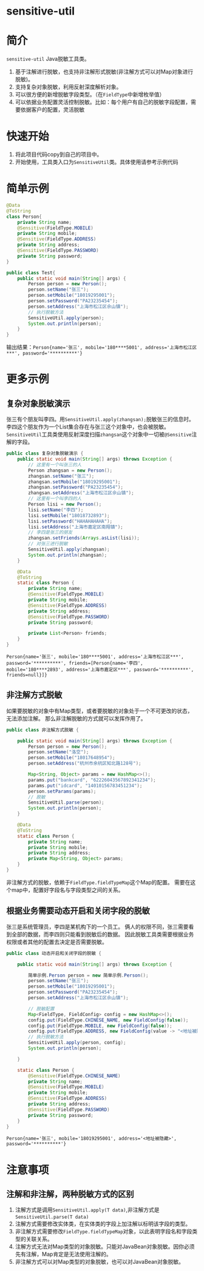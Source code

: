 # sensitive-util

# 简介

`sensitive-util` Java脱敏工具类。

1. 基于注解进行脱敏，也支持非注解形式脱敏(非注解方式可以对Map对象进行脱敏)。
2. 支持复杂对象脱敏，利用反射深度解析对象。
3. 可以很方便的新增脱敏字段类型。（在`FieldType`中新增枚举值）
4. 可以依据业务配置灵活控制脱敏。比如：每个用户有自己的脱敏字段配置，需要依据客户的配置，灵活脱敏

# 快速开始
1. 将此项目代码copy到自己的项目中。
2. 开始使用，工具类入口为`SensitiveUtil`类。具体使用请参考示例代码

# 简单示例
```java
@Data
@ToString
class Person{
    private String name;
    @Sensitive(FieldType.MOBILE)
    private String mobile;
    @Sensitive(FieldType.ADDRESS)
    private String address;
    @Sensitive(FieldType.PASSWORD)
    private String password;
}

public class Test{
    public static void main(String[] args) {
        Person person = new Person();
        person.setName("张三");
        person.setMobile("18019295001");
        person.setPassword("PA23235454");
        person.setAddress("上海市松江区佘山镇");
        // 执行脱敏方法
        SensitiveUtil.apply(person);
        System.out.println(person);
    }
}
```
输出结果：`Person{name='张三', mobile='180****5001', address='上海市松江区***', password='**********'}`


# 更多示例

## 复杂对象脱敏演示
张三有个朋友叫李四。用`SensitiveUtil.apply(zhangsan);`脱敏张三的信息时。
李四这个朋友作为一个List<Person>集合存在与张三这个对象中，也会被脱敏。
`SensitiveUtil`工具类使用反射深度扫描`zhangsan`这个对象中一切被`@Sensitive`注解的字段。

```java
public class 复杂对象脱敏演示 {
    public static void main(String[] args) throws Exception {
        // 这里有一个叫张三的人
        Person zhangsan = new Person();
        zhangsan.setName("张三");
        zhangsan.setMobile("18019295001");
        zhangsan.setPassword("PA23235454");
        zhangsan.setAddress("上海市松江区佘山镇");
        // 这里有一个叫李四的人
        Person lisi = new Person();
        lisi.setName("李四");
        lisi.setMobile("18018732893");
        lisi.setPassword("HAHAHAHAHA");
        lisi.setAddress("上海市嘉定区南翔镇");
        // 李四是张三的朋友
        zhangsan.setFriends(Arrays.asList(lisi));
        // 对张三进行脱敏
        SensitiveUtil.apply(zhangsan);
        System.out.println(zhangsan);
    }

    @Data
    @ToString
    static class Person {
        private String name;
        @Sensitive(FieldType.MOBILE)
        private String mobile;
        @Sensitive(FieldType.ADDRESS)
        private String address;
        @Sensitive(FieldType.PASSWORD)
        private String password;

        private List<Person> friends;
    }
}

```
`Person{name='张三', mobile='180****5001', address='上海市松江区***', password='**********', friends=[Person{name='李四', mobile='180****2893', address='上海市嘉定区***', password='**********', friends=null}]}`

## 非注解方式脱敏

如果要脱敏的对象中有Map类型，或者要脱敏的对象处于一个不可更改的状态，无法添加注解。
那么非注解脱敏的方式就可以发挥作用了。

```java
public class 非注解方式脱敏 {

    public static void main(String[] args) throws Exception {
        Person person = new Person();
        person.setName("洛空");
        person.setMobile("18017648954");
        person.setAddress("杭州市余杭区知北路128号");

        Map<String, Object> params = new HashMap<>();
        params.put("bankcard", "62226043567892341234");
        params.put("idcard", "14010156783451234");
        person.setParams(params);
        // 脱敏
        SensitiveUtil.parse(person);
        System.out.println(person);
    }

    @Data
    @ToString
    static class Person {
        private String name;
        private String mobile;
        private String address;
        private Map<String, Object> params;
    }
}
```

非注解方式的脱敏，依赖于`FieldType.fieldTypeMap`这个Map的配置。
需要在这个map中，配置好字段名与字段类型之间的关系。


## 根据业务需要动态开启和关闭字段的脱敏

张三是系统管理员，李四是某机构下的一个员工。
俩人的权限不同，张三需要看到全部的数据，而李四则只能看到脱敏后的数据。
因此脱敏工具类需要根据业务权限或者其他的配置去决定是否需要脱敏。

```java
public class 动态开启和关闭字段的脱敏 {

    public static void main(String[] args) throws Exception {

        简单示例.Person person = new 简单示例.Person();
        person.setName("张三");
        person.setMobile("18019295001");
        person.setPassword("PA23235454");
        person.setAddress("上海市松江区佘山镇");

        // 脱敏配置
        Map<FieldType, FieldConfig> config = new HashMap<>();
        config.put(FieldType.CHINESE_NAME, new FieldConfig(false));
        config.put(FieldType.MOBILE, new FieldConfig(false));
        config.put(FieldType.ADDRESS, new FieldConfig(value -> "<地址被隐藏>"));
        // 执行脱敏方法
        SensitiveUtil.apply(person, config);
        System.out.println(person);

    }

    static class Person {
        @Sensitive(FieldType.CHINESE_NAME)
        private String name;
        @Sensitive(FieldType.MOBILE)
        private String mobile;
        @Sensitive(FieldType.ADDRESS)
        private String address;
        @Sensitive(FieldType.PASSWORD)
        private String password;
    }
}
```

`Person{name='张三', mobile='18019295001', address='<地址被隐藏>', password='**********'}`


# 注意事项

## 注解和非注解，两种脱敏方式的区别
1. 注解方式是调用`SensitiveUtil.apply(T data)`,非注解方式是`SensitiveUtil.parse(T data)`
2. 注解方式需要修改实体类，在实体类的字段上加注解以标明该字段的类型。
3. 非注解方式需要修改`FieldType.fieldTypeMap`对象，以此表明字段名和字段类型的关联关系。
4. 注解方式无法对Map类型的对象脱敏。只能对JavaBean对象脱敏。因你必须先有注解，Map肯定是无法使用注解的。
5. 非注解方式可以对Map类型的对象脱敏，也可以对JavaBean对象脱敏。